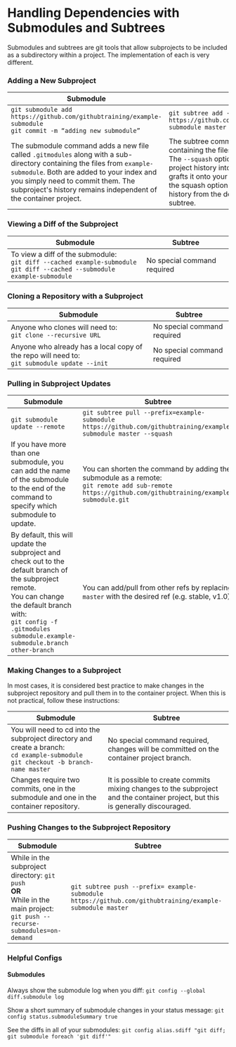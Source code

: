 # Handling Dependencies with Submodules and Subtrees

Submodules and subtrees are git tools that allow subprojects to be included as a subdirectory within a project. The implementation of each is very different.

### Adding a New Subproject

| Submodule | Subtree |
| ---------- | ---------- |
| `git submodule add https://github.com/githubtraining/example-submodule` <br> `git commit -m “adding new submodule”`| `git subtree add --prefix=example-submodule https://github.com/githubtraining/example-submodule master --squash` |
| The submodule command adds a new file called `.gitmodules` along with a sub-directory containing the files from `example-submodule`. Both are added to your index and you simply need to commit them. The subproject's history remains independent of the container project. | The subtree command adds a sub-directory containing the files from `example-submodule`. The `--squash` option combines the sub-project history into a single commit and grafts it onto your existing tree. You can omit the squash option to maintain all of the history from the designated branch of the subtree. |

### Viewing a Diff of the Subproject

| Submodule | Subtree |
| ---------- | ---------- |
| To view a diff of the submodule: <br> `git diff --cached example-submodule` <br> `git diff --cached --submodule example-submodule` | No special command required |

### Cloning a Repository with a Subproject

| Submodule | Subtree |
| ---------- | ---------- |
| Anyone who clones will need to: <br> `git clone --recursive URL` | No special command required |
| Anyone who already has a local copy of the repo will need to: <br> `git submodule update --init` | No special command required |

### Pulling in Subproject Updates

| Submodule | Subtree |
| ---------- | ---------- |
| `git submodule update --remote` | `git subtree pull --prefix=example-submodule https://github.com/githubtraining/example-submodule master --squash` |
| If you have more than one submodule, you can add the name of the submodule to the end of the command to specify which submodule to update. | You can shorten the command by adding the submodule as a remote: <br> `git remote add sub-remote https://github.com/githubtraining/example-submodule.git` |
| By default, this will update the subproject and check out to the default branch of the subproject remote. <br> You can change the default branch with: <br> `git config -f .gitmodules submodule.example-submodule.branch other-branch`| You can add/pull from other refs by replacing `master` with the desired ref (e.g. stable, v1.0). |

### Making Changes to a Subproject

In most cases, it is considered best practice to make changes in the subproject repository and pull them in to the container project. When this is not practical, follow these instructions:

| Submodule | Subtree |
| ---------- | ---------- |
| You will need to cd into the subproject directory and create a branch: <br>`cd example-submodule` <br> `git checkout -b branch-name master` | No special command required, changes will be committed on the container project branch. |
| Changes require two commits, one in the submodule and one in the container repository. | It is possible to create commits mixing changes to the subproject and the container project, but this is generally discouraged. |

### Pushing Changes to the Subproject Repository

| Submodule | Subtree |
| ---------- | ---------- |
| While in the subproject directory: `git push` <br> **OR** <br> While in the main project: `git push --recurse-submodules=on-demand` | `git subtree push --prefix= example-submodule https://github.com/githubtraining/example-submodule master` |

### Helpful Configs

#### Submodules

Always show the submodule log when you diff:
`git config --global diff.submodule log`

Show a short summary of submodule changes in your status message:
`git config status.submoduleSummary true`

See the diffs in all of your submodules:
`git config alias.sdiff "git diff; git submodule foreach 'git diff'"`
